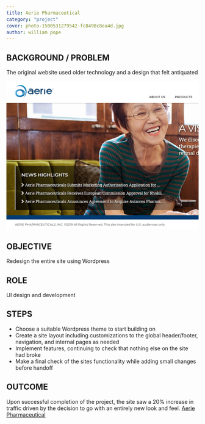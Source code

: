 ```yaml
---
title: Aerie Pharmaceutical
category: "project"
cover: photo-1500531279542-fc8490c8ea4d.jpg
author: william pope
---
```


## BACKGROUND / PROBLEM
The original website used older technology and a design that felt antiquated

![unsplash.com](./photo-1500531279542-fc8490c8ea4d.jpg)

## OBJECTIVE
Redesign the entire site using Wordpress

## ROLE
UI design and development

## STEPS
<ul class="li-style">
<li>Choose a suitable Wordpress theme to start building on</li>
<li>Create a site layout including customizations to the global header/footer, navigation, and internal pages as needed</li> 
<li>Implement features, continuing to check that nothing else on the site had broke</li>
<li>Make a final check of the sites functionality while adding small changes before handoff</li>
</ul>

## OUTCOME
Upon successful completion of the project, the site saw a 20% increase in traffic driven by the decision to go with an entirely new look and feel.
[Aerie Pharmaceutical](https://aeriepharma.com/)